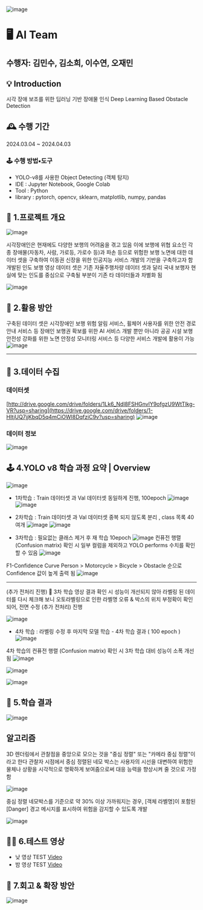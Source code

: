 ![image](https://github.com/somoon0422/Deep-Learning-Based-Obstacle-Detection/assets/116736551/662ef95c-3051-4d38-b2b9-67d5a3d553de)

# 🖥 AI Team
수행자: 김민수, 김소희, 이수연, 오재민
---
## 💡 Introduction
시각 장애 보조를 위한 딥러닝 기반 장애물 인식
Deep Learning Based Obstacle Detection

## 🕰️ 수행 기간
2024.03.04 ~ 2024.04.03

### **🕹 수행 방법▪도구**

- YOLO-v8를 사용한 Object Detecting (객체 탐지)
- IDE : Jupyter Notebook, Google Colab
- Tool : Python
- library : pytorch, opencv, sklearn, matplotlib, numpy, pandas

## 📌 1.프로젝트 개요
![image](https://github.com/somoon0422/Deep-Learning-Based-Obstacle-Detection/assets/116736551/09a0e9d1-1b94-442c-a86f-12f60336ef5a)

시각장애인은 현재에도 다양한 보행의 어려움을 겪고 있음
이에 보행에 위협 요소인 각종 장애물(자동차, 사람, 가로등, 가로수 등)과 파손 등으로 위험한 보행 노면에 대한 데이터 셋을 구축하여 이동권 신장을 위한 인공지능 서비스 개발의 기반을 구축하고자 함
개발된 인도 보행 영상 데이터 셋은 기존 자율주행차량 데이터 셋과 달리 국내 보행자 현실에 맞는 인도를 중심으로 구축될 부분이 기존 타 데이터들과 차별화 됨

![image](https://github.com/somoon0422/Deep-Learning-Based-Obstacle-Detection/assets/116736551/3556f0dc-cfbb-4337-ad70-0d7e0665939a)

## 🎲 2.활용 방안
구축된 데이터 셋은 시각장애인 보행 위험 알림 서비스, 휠체어 사용자를 위한 안전 경로 안내 서비스 등
장애인 보행권 확보를 위한 AI 서비스 개발 뿐만 아니라 공공 시설 보행 안전성 강화를 위한
노면 안정성 모니터링 서비스 등 다양한 서비스 개발에 활용이 가능
![image](https://github.com/somoon0422/Deep-Learning-Based-Obstacle-Detection/assets/116736551/fc114c86-1aa1-4d0f-ba0f-72f7db950bd3)


---

## 📸 3.데이터 수집
### 데이터셋
[http://drive.google.com/drive/folders/1Lk6_Ndl8FSHGnvlY9ofgzU9WtTlkg-VR?usp=sharing](https://drive.google.com/drive/folders/1-HItjUQ7jjKbqD5q4mCiOWI8DqfziC9v?usp=sharing)
![image](https://github.com/somoon0422/Deep-Learning-Based-Obstacle-Detection/assets/116736551/056c1805-7b1d-44bd-8e1e-79b5362cfd80)

### 데이터 정보
![image](https://github.com/somoon0422/Deep-Learning-Based-Obstacle-Detection/assets/116736551/d0cdf8df-d93b-4f1f-979f-7db3d62427d9)


## 🕹️ 4.YOLO v8 학습 과정 요약 | Overview
![image](https://github.com/somoon0422/Deep-Learning-Based-Obstacle-Detection/assets/116736551/0e3e0c50-d05d-421a-b5d0-7250879b5c05)

- 1차학습 : Train 데이터셋 과 Val 데이터셋 동일하게 진행, 100epoch
![image](https://github.com/somoon0422/Deep-Learning-Based-Obstacle-Detection/assets/116736551/ff0aad25-7f6a-43d2-a152-a52c0fcf69df)
![image](https://github.com/somoon0422/Deep-Learning-Based-Obstacle-Detection/assets/116736551/c66172b4-1b2d-41d3-8c65-d5a7c499a1e4)

- 2차학습 : Train 데이터셋 과 Val 데이터셋 중복 되지 않도록 분리 , class 목록 40여개
![image](https://github.com/somoon0422/Deep-Learning-Based-Obstacle-Detection/assets/116736551/00020328-46d9-42a7-b3d5-bc52d4280eae)
![image](https://github.com/somoon0422/Deep-Learning-Based-Obstacle-Detection/assets/116736551/31433b01-485a-4898-aa2e-245bdb4ab248)

- 3차학습 : 필요없는 클래스 제거 후 재 학습 10epoch
![image](https://github.com/somoon0422/Deep-Learning-Based-Obstacle-Detection/assets/116736551/88d6fb0b-eacf-47b2-8f18-1cdedf8005f2)
컨퓨전 행렬 (Confusion matrix) 확인 시
일부 컬럼을 제외하고 YOLO performs 수치를 확인할 수 있음
![image](https://github.com/somoon0422/Deep-Learning-Based-Obstacle-Detection/assets/116736551/f883f38e-fe74-4e79-95cc-f13047fb5236)

F1-Confidence Curve
Person > Motorcycle > Bicycle > Obstacle 순으로 Confidence 값이 높게 출력 됨 
![image](https://github.com/somoon0422/Deep-Learning-Based-Obstacle-Detection/assets/116736551/6bd838cb-f06a-4e70-b744-71ac5bc53f77)

----------------
(추가 전처리 진행)
🚫 3차 학습 영상 결과 확인 시 성능이 개선되지 않아 라벨링 된 데이터를 다시 체크해 보니
오토라벨링으로 인한 라벨명 오류 & 박스의 위치 부정확이 확인되어, 전면 수정 (추가 전처리) 진행

![image](https://github.com/somoon0422/Deep-Learning-Based-Obstacle-Detection/assets/116736551/5ec92893-7eff-4836-88be-65aff3213d78)

- 4차 학습 : 라벨링 수정 후 마지막 모델 학습 - 4차 학습 결과 ( 100 epoch )
![image](https://github.com/somoon0422/Deep-Learning-Based-Obstacle-Detection/assets/116736551/f2f893f5-44f5-4cd9-8de7-6eec6f7dcdb2)

4차 학습의 컨퓨전 행렬 (Confusion matrix) 확인 시 3차 학습 대비 성능이 소폭 개선됨 
![image](https://github.com/somoon0422/Deep-Learning-Based-Obstacle-Detection/assets/116736551/085372ef-333b-4d52-873b-cb1d419b4ee4)

![image](https://github.com/somoon0422/Deep-Learning-Based-Obstacle-Detection/assets/116736551/db97a054-a398-456b-8805-ef3ea70f5699)

![image](https://github.com/somoon0422/Deep-Learning-Based-Obstacle-Detection/assets/116736551/a5159261-17e2-46eb-ad40-6585aa4b38d2)

## 🥇 5.학습 결과 
![image](https://github.com/somoon0422/Deep-Learning-Based-Obstacle-Detection/assets/116736551/cb22df9d-12f6-4369-a590-e817dd96a1c2)

## 알고리즘
3D 렌더링에서 관찰점을 중앙으로 모으는 것을 "중심 정렬" 또는 "카메라 중심 정렬"이라고 한다
관찰자 시점에서 중심 정렬된 네모 박스는 사용자의 시선을 대변하여 위험한 물체나 상황을
시각적으로 명확하게 보여줌으로써 대응 능력을 향상시켜 줄 것으로 가정함

![image](https://github.com/somoon0422/Deep-Learning-Based-Obstacle-Detection/assets/116736551/c49c9eff-9431-4ecf-b797-9aa384a388b2)

중심 정렬 네모박스를 기준으로 약 30% 이상 가까워지는 경우,
[객체 라벨명]이 포함된 [Danger] 경고 메시지를 표시하여 위험을 감지할 수 있도록 개발

![image](https://github.com/somoon0422/Deep-Learning-Based-Obstacle-Detection/assets/116736551/bf092a68-a0cc-4ec6-b857-483ceb132614)

## 🤹‍♂️ 6.테스트 영상

* 낮 영상 TEST 
  [Video](https://drive.google.com/file/d/1RnfllB1eP3Zpma1ZafQjPef4hU3V70aQ/view?usp=sharing)
* 밤 영상 TEST 
  [Video](https://drive.google.com/file/d/1a0xsWnle6wHmJQEReLGeP0D-5rlqjI5E/view?resourcekey)

## 🔫 7.회고 & 확장 방안
![image](https://github.com/somoon0422/Deep-Learning-Based-Obstacle-Detection/assets/116736551/6ba37e1f-0d03-4dc3-9ab5-62a227fedb43)





